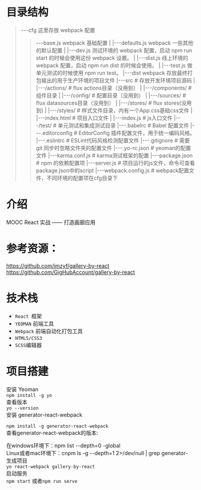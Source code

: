 # 目录结构
>---cfg  这里存放 webpack 配置
>>---base.js  webpack 基础配置
| |---defaults.js  webpack 一些其他的默认配置
| |---dev.js       测试环境的 webpack 配置，启动 npm run start 的时候会使用这份 webpack 设置。
| |---dist.js      线上环境的 webpack 配置，启动 npm run dist 的时候会使用。
| |---test.js      做单元测试的时候使用 npm run test。
|---dist           webpack 存放最终打包输出的用于生产环境的项目文件
|---src                       # 存放开发环境项目源码
| |---/actions/               # flux actions目录（没用到）
| |---/components/            # 组件目录
| |---/config/                # 配置目录（没用到）
| |---/sources/               # flux datasources目录（没用到）
| |---/stores/                # flux stores(没用到)
| |---/styles/                # 样式文件目录，内有一个App.css基础css文件
| |---index.html              # 项目入口文件
| |---index.js                # js入口文件
|---/test/                    # 单元测试和集成测试目录
|---.babelrc                  # Babel 配置文件
|---.editorconfig             # EditorConfig 插件配置文件，用于统一编码风格。
|---.eslintrc                 # ESLint代码风格检测配置文件
|---.gitignore                # 需要 git 同步时忽略文件夹的配置文件
|---.yo-rc.json               # yeoman的配置文件
|---karma.conf.js             # karma测试框架的配置
|---package.json              # npm 的依赖配置项
|---server.js                 # 项目运行的js文件，命令可查看package.json中的script
|---webpack.config.js         # webpack配置文件，不同环境的配置项在cfg目录下
# 介绍
MOOC React 实战 —— 打造画廊应用 <br>
# 参考资源：
https://github.com/imzyf/gallery-by-react <br>
https://github.com/GigHubAccount/gallery-by-react
# 技术栈
* `React `框架
* `YEOMAN` 前端工具
* `Webpack` 前端自动化打包工具
* `HTML5/CSS3`
* `SCSS`编辑器
# 项目搭建
安装 Yeoman <br>
	`npm install -g yo` <br>
查看版本 <br>
`yo --version` <br>
安装 generator-react-webpack <br>

`npm install -g generator-react-webpack` <br>
查看generator-react-webpack的版本: <br>

在windows环境下：npm list --depth=0 -global <br>
Linux或者mac环境下：cnpm ls -g --depth=1 2>/dev/null | grep generator- <br>
生成项目 <br>
`yo react-webpack gallery-by-react` <br>
启动服务 <br>
`npm start` 或者`npm run serve` <br>




